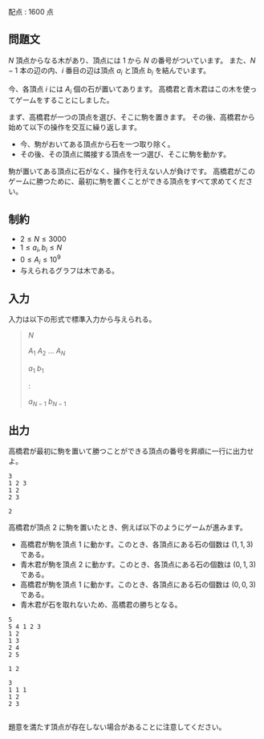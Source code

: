 配点 : $1600$ 点

## 問題文

$N$ 頂点からなる木があり、頂点には $1$ から $N$ の番号がついています。
また、$N-1$ 本の辺の内、$i$ 番目の辺は頂点 $a_i$ と頂点 $b_i$ を結んでいます。

今、各頂点 $i$ には $A_i$ 個の石が置いてあります。
高橋君と青木君はこの木を使ってゲームをすることにしました。

まず、高橋君が一つの頂点を選び、そこに駒を置きます。
その後、高橋君から始めて以下の操作を交互に繰り返します。

- 今、駒がおいてある頂点から石を一つ取り除く。
- その後、その頂点に隣接する頂点を一つ選び、そこに駒を動かす。

駒が置いてある頂点に石がなく、操作を行えない人が負けです。
高橋君がこのゲームに勝つために、最初に駒を置くことができる頂点をすべて求めてください。

## 制約

- $2 \leq N \leq 3000$
- $1 \leq a_i,b_i \leq N$
- $0 \leq A_i \leq 10^9$
- 与えられるグラフは木である。

## 入力

入力は以下の形式で標準入力から与えられる。

> $N$
> 
> $A_1$ $A_2$ … $A_N$
> 
> $a_1$ $b_1$
> 
> :
> 
> $a_{N-1}$ $b_{N-1}$

## 出力

高橋君が最初に駒を置いて勝つことができる頂点の番号を昇順に一行に出力せよ。

```input1
3
1 2 3
1 2
2 3
```

```output1
2
```

高橋君が頂点 $2$ に駒を置いたとき、例えば以下のようにゲームが進みます。

- 高橋君が駒を頂点 $1$ に動かす。このとき、各頂点にある石の個数は $(1,1,3)$ である。
- 青木君が駒を頂点 $2$ に動かす。このとき、各頂点にある石の個数は $(0,1,3)$ である。
- 高橋君が駒を頂点 $1$ に動かす。このとき、各頂点にある石の個数は $(0,0,3)$ である。
- 青木君が石を取れないため、高橋君の勝ちとなる。

```input2
5
5 4 1 2 3
1 2
1 3
2 4
2 5
```

```output2
1 2
```

```input3
3
1 1 1
1 2
2 3
```

```output3

```

題意を満たす頂点が存在しない場合があることに注意してください。